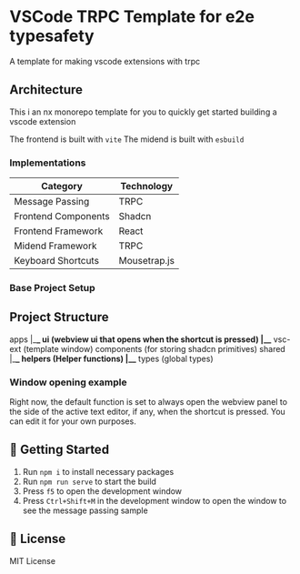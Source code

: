 # VSCode TRPC Template for e2e typesafety

A template for making vscode extensions with trpc

## Architecture

This i an nx monorepo template for you to quickly get started building a vscode extension

The frontend is built with `vite`
The midend is built with `esbuild`

### Implementations

| Category            | Technology   |
| ------------------- | ------------ |
| Message Passing     | TRPC         |
| Frontend Components | Shadcn       |
| Frontend Framework  | React        |
| Midend Framework    | TRPC         |
| Keyboard Shortcuts  | Mousetrap.js |

### Base Project Setup

## Project Structure

apps
|\_**\_ ui (webview ui that opens when the shortcut is pressed)
|\_\_** vsc-ext (template window)
components (for storing shadcn primitives)
shared
|\_**\_ helpers (Helper functions)
|\_\_** types (global types)

### Window opening example

Right now, the default function is set to always open the webview panel to the side of the active text editor, if any, when the shortcut is pressed. You can edit it for your own purposes.

## 🏃 Getting Started

1. Run `npm i` to install necessary packages
2. Run `npm run serve` to start the build
3. Press `f5` to open the development window
4. Press `Ctrl+Shift+M` in the development window to open the window to see the message passing sample

## 📃 License

MIT License
